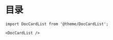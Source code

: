﻿---
sidebar_position: 8
sidebar_label: 案例库
---

# 目录

```mdx-code-block
import DocCardList from '@theme/DocCardList';

<DocCardList />
```
